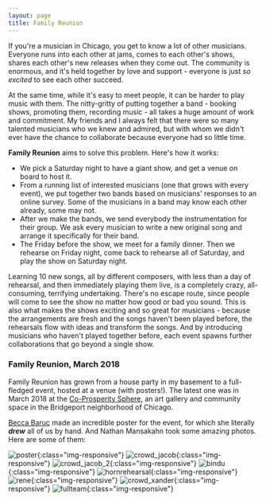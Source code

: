 ```yaml
---
layout: page
title: Family Reunion
---
```


If you're a musician in Chicago, you get to know a lot of other musicians. Everyone runs into each other at jams, comes to each other's shows, shares each other's new releases when they come out. The community is enormous, and it's held together by love and support - everyone is just *so excited* to see each other succeed.

At the same time, while it's easy to meet people, it can be harder to play music with them. The nitty-gritty of putting together a band - booking shows, promoting them, recording music - all takes a huge amount of work and commitment. My friends and I always felt that there were so many talented musicians who we knew and admired, but with whom we didn't ever have the chance to collaborate because everyone had so little time.

**Family Reunion** aims to solve this problem. Here's how it works:
- We pick a Saturday night to have a giant show, and get a venue on board to host it.
- From a running list of interested musicians (one that grows with every event), we put together two bands based on musicians' responses to an online survey. Some of the musicians in a band may know each other already, some may not.
- After we make the bands, we send everybody the instrumentation for their group. We ask every musician to write a new original song and arrange it specifically for their band.
- The Friday before the show, we meet for a family dinner. Then we rehearse on Friday night, come back to rehearse all of Saturday, and play the show on Saturday night.

Learning 10 new songs, all by different composers, with less than a day of rehearsal, and then immediately playing them live, is a completely crazy, all-consuming, terrifying undertaking. There's no escape route, since people will come to see the show no matter how good or bad you sound. This is also what makes the shows exciting and so great for musicians - because the arrangements are fresh and the songs haven't been played before, the rehearsals flow with ideas and transform the songs. And by introducing musicians who haven't played together before, each event spawns further collaborations that go beyond a single show.


### Family Reunion, March 2018
Family Reunion has grown from a house party in my basement to a full-fledged event, hosted at a venue (with posters!). The latest one was in March 2018 at the [Co-Prosperity Sphere](http://www.coprosperity.org/), an art gallery and community space in the Bridgeport neighborhood of Chicago. 

[Becca Baruc](https://www.beccabaruc.com/) made an incredible poster for the event, for which she literally ***drew*** all of us by hand. And Nathan Mansakahn took some amazing photos. Here are some of them:

![poster](https://i.ibb.co/grf33pj/familyreunion2.png){:class="img-responsive"}
![crowd_jacob](https://i.ibb.co/Pwwy2yg/crowd-jacob.jpg){:class="img-responsive"}
![crowd_jacob_2](assets/images/famreunion/crowd-jacob.JPG){:class="img-responsive"}
![bindu](https://i.ibb.co/Fsg1CKq/bindu-cute.jpg){:class="img-responsive"}
![hornrehearsal](https://i.ibb.co/Qd59pYp/horn-rehearsal.jpg){:class="img-responsive"}
![rene](https://i.ibb.co/1R7LCN7/RENO.jpg){:class="img-responsive"}
![crowd_xander](https://i.ibb.co/5njKDmm/crowd-xander.jpg){:class="img-responsive"}
![fullteam](https://i.ibb.co/HCCJPPP/team.jpg){:class="img-responsive"}